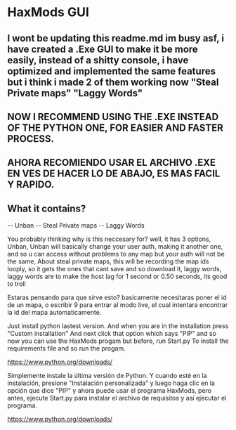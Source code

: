 # HaxMods GUI

## I wont be updating this readme.md im busy asf, i have created a .Exe GUI to make it be more easily, instead of a shitty console, i have optimized and implemented the same features but i think i made 2 of them working now "Steal Private maps" "Laggy Words"

## NOW I RECOMMEND USING THE .EXE INSTEAD OF THE PYTHON ONE, FOR EASIER AND FASTER PROCESS.
## AHORA RECOMIENDO USAR EL ARCHIVO .EXE EN VES DE HACER LO DE ABAJO, ES MAS FACIL Y RAPIDO.

## What it contains?

-- Unban
-- Steal Private maps
-- Laggy Words

You probably thinking why is this neccesary for?
well, it has 3 options, Unban, Unban will basically change your user auth, making it another one, and so u can access without problems to any map but your auth will not be the same, About steal private maps, this will be recording the map ids looply, so it gets the ones that cant save and so download it, laggy words, laggy words are to make the host lag for 1 second or 0.50 seconds, its good to troll

Estaras pensando para que sirve esto?
basicamente necesitaras poner el id de un mapa, o escribir 9 para entrar al modo live, el cual intentara encontrar la id del mapa automaticamente.

Just install python lastest version. And when you are in the installation press "Custom installation" And next click that option which says "PIP" and so now you can use the HaxMods progam but before, run Start.py To install the requirements file and so run the progam.

https://www.python.org/downloads/

Simplemente instale la última versión de Python. Y cuando esté en la instalación, presione "Instalación personalizada" y luego haga clic en la opción que dice "PIP" y ahora puede usar el programa HaxMods, pero antes, ejecute Start.py para instalar el archivo de requisitos y así ejecutar el programa.

https://www.python.org/downloads/
